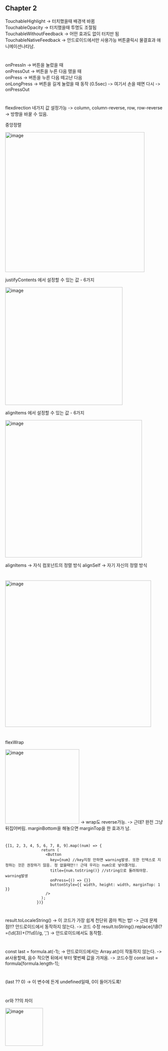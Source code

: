 ## Chapter 2

TouchableHighlight -> 터치했을때 배경색 바뀜  
TouchableOpacity -> 터치했을때 투명도 조절됨  
TouchableWithoutFeedback -> 어떤 효과도 없이 터치만 됨  
TouchableNativeFeedback -> 안드로이드에서만 사용가능 버튼클릭시 물결효과 애니메이션나타남.

#

onPressIn -> 버튼을 눌렀을 때  
onPressOut -> 버튼을 누른 다음 뗐을 때  
onPress -> 버튼을 누른 다음 떼고난 다음  
onLongPress -> 버튼을 길게 눌렀을 때 동작 (0.5sec) -> 여기서 손을 떼면 다시 -> onPressOut

#
flexdirection 네가지 값 설정가능 -> column, column-reverse, row, row-reverse -> 방향을 바꿀 수 있음.
  
중앙정렬

<img width="444" alt="image" src="https://user-images.githubusercontent.com/97781412/232309454-73706f44-4a21-4332-87fe-af310c4b4d53.png">

justifyContents 에서 설정할 수 있는 값 - 6가지

<img width="374" alt="image" src="https://user-images.githubusercontent.com/97781412/232309593-584dc66a-5318-4d66-9d36-9cc383bf0b58.png">
 
 alignItems 에서 설정할 수 있는 값 - 6가지
 
 <img width="436" alt="image" src="https://user-images.githubusercontent.com/97781412/232309753-74b34024-e87b-4f35-94f6-d24bb163f308.png">
 
 alignItems -> 자식 컴포넌트의 정렬 방식
 alignSelf -> 자기 자신의 정렬 방식

 #
<img width="465" alt="image" src="https://user-images.githubusercontent.com/97781412/232312576-c6e4a0b2-4be0-47d6-961b-1904808d128e.png">

#
flexWrap

<img width="236" alt="image" src="https://user-images.githubusercontent.com/97781412/232316672-4914ab16-6e8d-45b3-96f4-1b11fa16588b.png">
-> wrap도 reverse가능.
-> 근데? 완전 그냥 뒤집어버림. marginBottom을 해놓으면 marginTop을 한 효과가 남.
 
#
    {[1, 2, 3, 4, 5, 6, 7, 8, 9].map((num) => {
                    return (
                      <Button
                        key={num} //key지정 안하면 warning발생. 또한 인덱스로 지정하는 것은 권장하기 않음. 정 없을때만!! 근데 우리는 num으로 넣어줄거임.
                        title={num.toString()} //string으로 돌려줘야함. warning발생
                        onPress={() => {}}
                        buttonStyle={{ width, height: width, marginTop: 1 }}
                      />
                    );
                  })}

#
result.toLocaleString() -> 이 코드가 가장 쉽게 천단위 콤마 찍는 법! 
-> 근데 문제점!!? 안드로이드에서 동작하지 않는다.
-> 코드 수정
result.toString().replace(/\B(?=(\d{3})+(?!\d))/g, ',') 
-> 안드로이드에서도 동작함.
#
const last = formula.at(-1);
-> 안드로이드에서는 Array.at()이 작동하지 않는다.
-> at사용할때, 음수 적으면 뒤에서 부터 몇번째 값을 가져옴.
-> 코드수정
const last = formula[formula.length-1];
#
(last ?? 0) -> 이 변수에 든게 undefined일때, 0이 들어가도록!
# 
or와 ??의 차이

<img width="120" alt="image" src="https://user-images.githubusercontent.com/97781412/232321227-52fda5a1-1bee-44a9-80fa-0e36272928eb.png">
